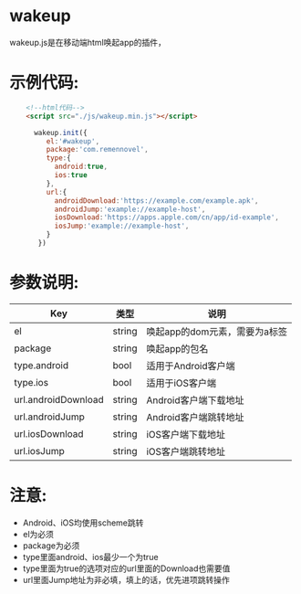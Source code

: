 wakeup
========
wakeup.js是在移动端html唤起app的插件，

示例代码:
=========
```html
    <!--html代码-->
    <script src="./js/wakeup.min.js"></script>
```
```javascript
      wakeup.init({
         el:'#wakeup',
         package:'com.remennovel',
         type:{
           android:true,
           ios:true
         },
         url:{
           androidDownload:'https://example.com/example.apk',
           androidJump:'example://example-host',
           iosDownload:'https://apps.apple.com/cn/app/id-example',
           iosJump:'example://example-host',
         }
       })
```

参数说明:
===========

Key  | 类型   | 说明
---|--- | ---
el| string  | 唤起app的dom元素，需要为a标签
package  | string | 唤起app的包名
type.android  | bool | 适用于Android客户端
type.ios  | bool | 适用于iOS客户端
url.androidDownload  | string | Android客户端下载地址
url.androidJump  | string | Android客户端跳转地址
url.iosDownload  | string | iOS客户端下载地址
url.iosJump  | string | iOS客户端跳转地址


注意:
============
- Android、iOS均使用scheme跳转
- el为必须
- package为必须
- type里面android、ios最少一个为true
- type里面为true的选项对应的url里面的Download也需要值
- url里面Jump地址为非必填，填上的话，优先进项跳转操作
